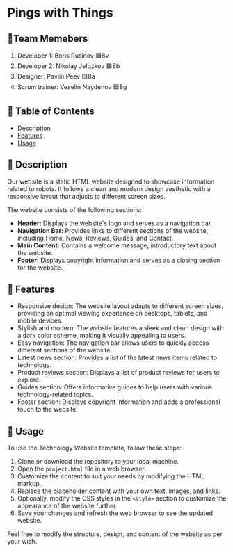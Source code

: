 # Pings with Things
## 👥Team Memebers
<ol>
<li>Developer 1: Boris Rusinov 🟩8v </li>
  <li>Developer 2: Nikolay Jelqzkov 🟥8b </li>
  <li>Designer: Pavlin Peev 🟨8a </li>
  <li>Scrum trainer: Veselin Naydenov 🟦8g </li>
  </ol>

## 📑 Table of Contents

- [Description](#description)
- [Features](#features)
- [Usage](#usage)

## 📎 Description

Our website is a static HTML website designed to showcase information related to robots. It follows a clean and modern design aesthetic with a responsive layout that adjusts to different screen sizes.

The website consists of the following sections:

- **Header:** Displays the website's logo and serves as a navigation bar.
- **Navigation Bar:** Provides links to different sections of the website, including Home, News, Reviews, Guides, and Contact.
- **Main Content:** Contains a welcome message, introductory text about the website.
- **Footer:** Displays copyright information and serves as a closing section for the website.

## 🔷 Features

- Responsive design: The website layout adapts to different screen sizes, providing an optimal viewing experience on desktops, tablets, and mobile devices.
- Stylish and modern: The website features a sleek and clean design with a dark color scheme, making it visually appealing to users.
- Easy navigation: The navigation bar allows users to quickly access different sections of the website.
- Latest news section: Provides a list of the latest news items related to technology.
- Product reviews section: Displays a list of product reviews for users to explore.
- Guides section: Offers informative guides to help users with various technology-related topics.
- Footer section: Displays copyright information and adds a professional touch to the website.

## 🔶 Usage

To use the Technology Website template, follow these steps:

1. Clone or download the repository to your local machine.
2. Open the `project.html` file in a web browser.
3. Customize the content to suit your needs by modifying the HTML markup.
4. Replace the placeholder content with your own text, images, and links.
5. Optionally, modify the CSS styles in the `<style>` section to customize the appearance of the website further.
6. Save your changes and refresh the web browser to see the updated website.

Feel free to modify the structure, design, and content of the website as per your wish.



